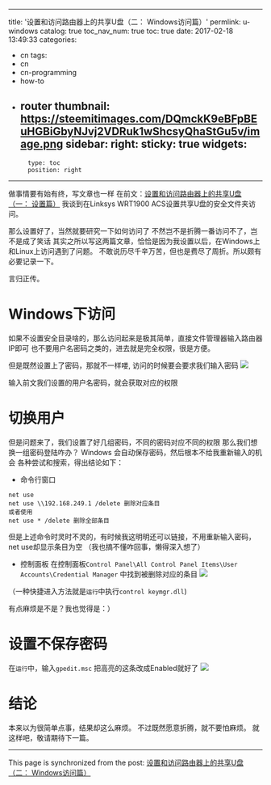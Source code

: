 
---
title: '设置和访问路由器上的共享U盘（二： Windows访问篇）'
permlink: u-windows
catalog: true
toc_nav_num: true
toc: true
date: 2017-02-18 13:49:33
categories:
- cn
tags:
- cn
- cn-programming
- how-to
- router
thumbnail: https://steemitimages.com/DQmckK9eBFpBEuHGBiGbyNJvj2VDRuk1wShcsyQhaStGu5v/image.png
sidebar:
    right:
        sticky: true
widgets:
    -
        type: toc
        position: right
---


做事情要有始有终，写文章也一样
在前文：[设置和访问路由器上的共享U盘（一： 设置篇）](https://steemit.com/cn/@oflyhigh/u)
我谈到在Linksys WRT1900 ACS设置共享U盘的安全文件夹访问。

那么设置好了，当然就要研究一下如何访问了
不然岂不是折腾一番访问不了，岂不是成了笑话
其实之所以写这两篇文章，恰恰是因为我设置以后，在Windows上和Linux上访问遇到了问题。
不敢说历尽千辛万苦，但也是费尽了周折。所以颇有必要记录一下。

言归正传。

# Windows下访问

如果不设置安全目录啥的，那么访问起来是极其简单，直接文件管理器输入路由器IP即可
也不要用户名密码之类的，进去就是完全权限，很是方便。

但是既然设置上了密码，那就不一样喽, 访问的时候要会要求我们输入密码
![](https://steemitimages.com/DQmckK9eBFpBEuHGBiGbyNJvj2VDRuk1wShcsyQhaStGu5v/image.png)

输入前文我们设置的用户名密码，就会获取对应的权限

# 切换用户

但是问题来了，我们设置了好几组密码，不同的密码对应不同的权限
那么我们想换一组密码登陆咋办？
Windows 会自动保存密码，然后根本不给我重新输入的机会
各种尝试和搜索，得出结论如下：

* 命令行窗口
```
net use
net use \\192.168.249.1 /delete 删除对应条目
或者使用
net use * /delete 删除全部条目
```
但是上述命令时灵时不灵的，有时候我这明明还可以链接，不用重新输入密码，net use却显示条目为空
（我也搞不懂咋回事，懒得深入想了）

* 控制面板
在控制面板`Control Panel\All Control Panel Items\User Accounts\Credential Manager`
中找到被删除对应的条目
![](https://steemitimages.com/DQmciw4iWjFHd1LWrA7i3eKwzptAVyz13Zwzks5QScJqBag/image.png)

（一种快捷进入方法就是`运行`中执行`control keymgr.dll`)

有点麻烦是不是？我也觉得是：）

# 设置不保存密码

在`运行`中，输入`gpedit.msc`
把高亮的这条改成Enabled就好了
![](https://steemitimages.com/DQmR5dyurU7weGgV6BTp14CApRymngQNyfpTSWw9PHzAhMX/image.png)

# 结论

本来以为很简单点事，结果却这么麻烦。
不过既然愿意折腾，就不要怕麻烦。
就这样吧，敬请期待下一篇。

- - -

This page is synchronized from the post: [设置和访问路由器上的共享U盘（二： Windows访问篇）](https://steemit.com/@oflyhigh/u-windows)
